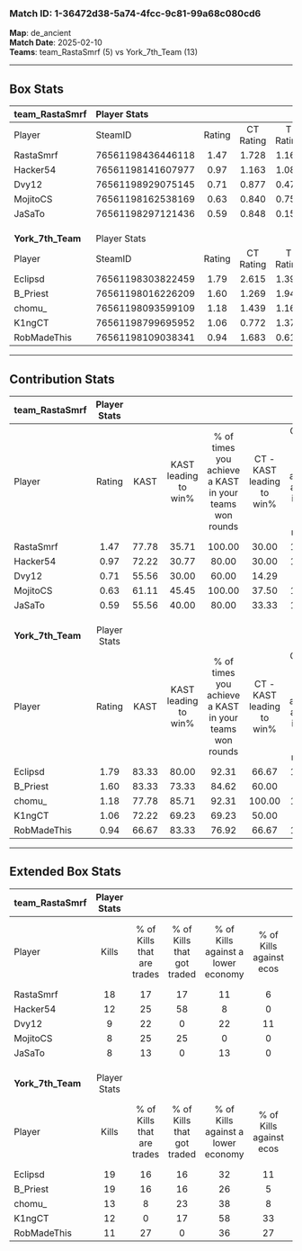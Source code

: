 ### Match ID: 1-36472d38-5a74-4fcc-9c81-99a68c080cd6  
**Map**: de_ancient  
**Match Date**: 2025-02-10  
**Teams**: team_RastaSmrf (5) vs York_7th_Team (13)  

---  

## Box Stats  

| **team_RastaSmrf** | Player Stats      |        |           |          |       |       |       |         |        |      |     |
| :- | :- | :-: | :-: | :-: | :-: | :-: | :-: | :-: | :-: | :-: | :-: |
| Player             | SteamID           | Rating | CT Rating | T Rating | KAST  |  ADR  | Kills | Assists | Deaths | K/D  | HS% |
| RastaSmrf          | 76561198436446118 |  1.47  |   1.728   |  1.166   | 77.78 | 91.7  |  18   |    1    |   11   | 1.64 | 27  |
| Hacker54           | 76561198141607977 |  0.97  |   1.163   |  1.086   | 72.22 | 85.3  |  12   |    7    |   17   | 0.71 | 58  |
| Dvy12              | 76561198929075145 |  0.71  |   0.877   |  0.471   | 55.56 | 73.3  |   9   |    4    |   15   | 0.60 | 44  |
| MojitoCS           | 76561198162538169 |  0.63  |   0.840   |  0.758   | 61.11 | 69.8  |   8   |    4    |   17   | 0.47 | 50  |
| JaSaTo             | 76561198297121436 |  0.59  |   0.848   |  0.159   | 55.56 | 51.6  |   8   |    3    |   15   | 0.53 | 75  |
|                    |                   |        |           |          |       |       |       |         |        |      |     |
|                    |                   |        |           |          |       |       |       |         |        |      |     |
|                    |                   |        |           |          |       |       |       |         |        |      |     |
| **York_7th_Team**  | Player Stats      |        |           |          |       |       |       |         |        |      |     |
| Player             | SteamID           | Rating | CT Rating | T Rating | KAST  |  ADR  | Kills | Assists | Deaths | K/D  | HS% |
| Eclipsd            | 76561198303822459 |  1.79  |   2.615   |  1.398   | 83.33 | 122.6 |  19   |   10    |   8    | 2.38 | 47  |
| B_Priest           | 76561198016226209 |  1.60  |   1.269   |  1.944   | 83.33 | 115.3 |  19   |    6    |   13   | 1.46 | 47  |
| chomu_             | 76561198093599109 |  1.18  |   1.439   |  1.164   | 77.78 | 78.7  |  13   |    5    |   12   | 1.08 | 30  |
| K1ngCT             | 76561198799695952 |  1.06  |   0.772   |  1.379   | 72.22 | 70.8  |  12   |    4    |   12   | 1.00 | 58  |
| RobMadeThis        | 76561198109038341 |  0.94  |   1.683   |  0.614   | 66.67 | 54.2  |  11   |    3    |   11   | 1.00 | 36  |
---  

## Contribution Stats  

| **team_RastaSmrf** | Player Stats |       |                      |                                                        |                           |                                                             |                          |                                                            |
| :- | :-: | :-: | :-: | :-: | :-: | :-: | :-: | :-: |
| Player             |    Rating    | KAST  | KAST leading to win% | % of times you achieve a KAST in your teams won rounds | CT - KAST leading to win% | CT - % of times you achieve a KAST in your teams won rounds | T - KAST leading to win% | T - % of times you achieve a KAST in your teams won rounds |
| RastaSmrf          |     1.47     | 77.78 |        35.71         |                         100.00                         |           30.00           |                           100.00                            |          50.00           |                           100.00                           |
| Hacker54           |     0.97     | 72.22 |        30.77         |                         80.00                          |           30.00           |                           100.00                            |          33.33           |                           50.00                            |
| Dvy12              |     0.71     | 55.56 |        30.00         |                         60.00                          |           14.29           |                            33.33                            |          66.67           |                           100.00                           |
| MojitoCS           |     0.63     | 61.11 |        45.45         |                         100.00                         |           37.50           |                           100.00                            |          66.67           |                           100.00                           |
| JaSaTo             |     0.59     | 55.56 |        40.00         |                         80.00                          |           33.33           |                           100.00                            |          100.00          |                           50.00                            |
|                    |              |       |                      |                                                        |                           |                                                             |                          |                                                            |
|                    |              |       |                      |                                                        |                           |                                                             |                          |                                                            |
|                    |              |       |                      |                                                        |                           |                                                             |                          |                                                            |
| **York_7th_Team**  | Player Stats |       |                      |                                                        |                           |                                                             |                          |                                                            |
| Player             |    Rating    | KAST  | KAST leading to win% | % of times you achieve a KAST in your teams won rounds | CT - KAST leading to win% | CT - % of times you achieve a KAST in your teams won rounds | T - KAST leading to win% | T - % of times you achieve a KAST in your teams won rounds |
| Eclipsd            |     1.79     | 83.33 |        80.00         |                         92.31                          |           66.67           |                           100.00                            |          88.89           |                           88.89                            |
| B_Priest           |     1.60     | 83.33 |        73.33         |                         84.62                          |           60.00           |                            75.00                            |          80.00           |                           88.89                            |
| chomu_             |     1.18     | 77.78 |        85.71         |                         92.31                          |          100.00           |                           100.00                            |          80.00           |                           88.89                            |
| K1ngCT             |     1.06     | 72.22 |        69.23         |                         69.23                          |           50.00           |                            50.00                            |          77.78           |                           77.78                            |
| RobMadeThis        |     0.94     | 66.67 |        83.33         |                         76.92                          |           66.67           |                           100.00                            |          100.00          |                           66.67                            |
---  

## Extended Box Stats  

| **team_RastaSmrf** | Player Stats |                            |                            |                                    |                         |                              |                                 |        |                             |                                     |                          |                               |                            |
| :- | :-: | :-: | :-: | :-: | :-: | :-: | :-: | :-: | :-: | :-: | :-: | :-: | :-: |
| Player             |    Kills     | % of Kills that are trades | % of Kills that got traded | % of Kills against a lower economy | % of Kills against ecos | % of Kills that are flawless | % of Kills that are close duels | Deaths | % of Deaths that get traded | % of Deaths against a lower economy | % of Deaths against ecos | % of Deaths that are flawless | % of Deaths that are close |
| RastaSmrf          |      18      |             17             |             17             |                 11                 |            6            |              50              |                0                |   11   |             18              |                 18                  |            9             |              64               |             0              |
| Hacker54           |      12      |             25             |             58             |                 8                  |            0            |              83              |                0                |   17   |             12              |                 12                  |            6             |              47               |             18             |
| Dvy12              |      9       |             22             |             0              |                 22                 |           11            |              67              |                0                |   15   |              7              |                 13                  |            7             |              67               |             0              |
| MojitoCS           |      8       |             25             |             25             |                 0                  |            0            |              63              |               13                |   17   |             35              |                 12                  |            6             |              65               |             6              |
| JaSaTo             |      8       |             13             |             0              |                 13                 |            0            |              38              |               13                |   15   |              7              |                 13                  |            7             |              73               |             0              |
|                    |              |                            |                            |                                    |                         |                              |                                 |        |                             |                                     |                          |                               |                            |
|                    |              |                            |                            |                                    |                         |                              |                                 |        |                             |                                     |                          |                               |                            |
|                    |              |                            |                            |                                    |                         |                              |                                 |        |                             |                                     |                          |                               |                            |
| **York_7th_Team**  | Player Stats |                            |                            |                                    |                         |                              |                                 |        |                             |                                     |                          |                               |                            |
| Player             |    Kills     | % of Kills that are trades | % of Kills that got traded | % of Kills against a lower economy | % of Kills against ecos | % of Kills that are flawless | % of Kills that are close duels | Deaths | % of Deaths that get traded | % of Deaths against a lower economy | % of Deaths against ecos | % of Deaths that are flawless | % of Deaths that are close |
| Eclipsd            |      19      |             16             |             16             |                 32                 |           11            |              84              |                5                |   8    |              0              |                 38                  |            13            |              25               |             0              |
| B_Priest           |      19      |             16             |             16             |                 26                 |            5            |              53              |                0                |   13   |             31              |                 23                  |            0             |              38               |             8              |
| chomu_             |      13      |             8              |             23             |                 38                 |            8            |              62              |                8                |   12   |             17              |                 25                  |            0             |              67               |             8              |
| K1ngCT             |      12      |             0              |             17             |                 58                 |           33            |              58              |                0                |   12   |             33              |                 17                  |            8             |              83               |             0              |
| RobMadeThis        |      11      |             27             |             0              |                 36                 |           27            |              55              |               18                |   11   |              9              |                 18                  |            9             |              73               |             0              |
